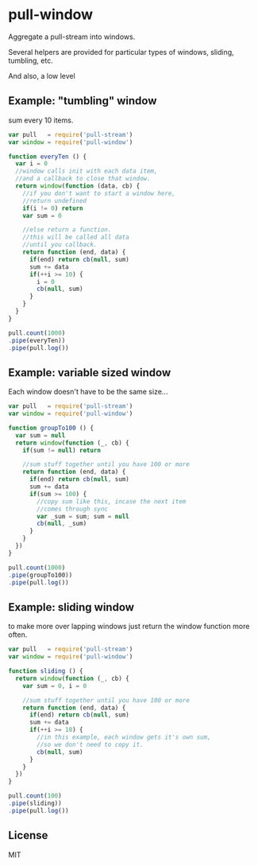 # pull-window

Aggregate a pull-stream into windows.

Several helpers are provided for particular types of windows,
sliding, tumbling, etc.

And also, a low level 

## Example: "tumbling" window

sum every 10 items.

``` js
var pull   = require('pull-stream')
var window = require('pull-window')

function everyTen () {
  var i = 0
  //window calls init with each data item,
  //and a callback to close that window.
  return window(function (data, cb) {
    //if you don't want to start a window here,
    //return undefined
    if(i != 0) return
    var sum = 0

    //else return a function.
    //this will be called all data
    //until you callback.
    return function (end, data) {
      if(end) return cb(null, sum)
      sum += data
      if(++i >= 10) {
        i = 0
        cb(null, sum)
      }
    }
  }
}

pull.count(1000)
.pipe(everyTen))
.pipe(pull.log())
```

## Example: variable sized window

Each window doesn't have to be the same size...

``` js
var pull   = require('pull-stream')
var window = require('pull-window')

function groupTo100 () {
  var sum = null
  return window(function (_, cb) {
    if(sum != null) return

    //sum stuff together until you have 100 or more
    return function (end, data) {
      if(end) return cb(null, sum)
      sum += data
      if(sum >= 100) {
        //copy sum like this, incase the next item
        //comes through sync
        var _sum = sum; sum = null
        cb(null, _sum)
      }
    }
  })
}

pull.count(1000)
.pipe(groupTo100))
.pipe(pull.log())
```

## Example: sliding window

to make more over lapping windows
just return the window function more often.

``` js
var pull   = require('pull-stream')
var window = require('pull-window')

function sliding () {
  return window(function (_, cb) {
    var sum = 0, i = 0

    //sum stuff together until you have 100 or more
    return function (end, data) {
      if(end) return cb(null, sum)
      sum += data
      if(++i >= 10) {
        //in this example, each window gets it's own sum,
        //so we don't need to copy it.
        cb(null, sum)
      }
    }
  })
}

pull.count(100)
.pipe(sliding))
.pipe(pull.log())


```



## License

MIT
